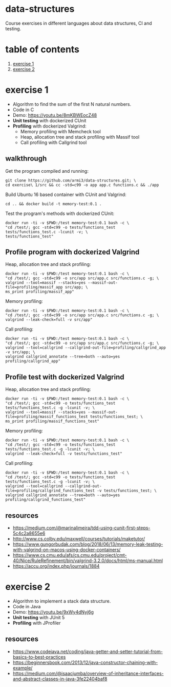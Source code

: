 # data-structures
Course exercises in different languages about data structures, CI and testing.

# table of contents
1. [exercise 1](#exercise-1)
2. [exercise 2](#exercise-2)

# exercise 1
- Algorithm to find the sum of the first N natural numbers.
- Code in C
- Demo: https://youtu.be/8mKBWEocZ48
- **Unit testing** with dockerized CUnit
- **Profiling** with dockerized Valgrind:
  - Memory profiling with Memcheck tool
  - Heap, allocation tree and stack profiling with Massif tool
  - Call profiling with Callgrind tool
  
## walkthrough
Get the program compiled and running:
```
git clone https://github.com/armi3/data-structures.git; \
cd exercise\ 1/src && cc -std=c99 -o app app.c functions.c && ./app
```

Build Ubuntu 16 based container with CUnit and Valgrind:
```
cd .. && docker build -t memory-test:0.1 .
```

Test the program's methods with dockerized CUnit:
```
docker run -ti -v $PWD:/test memory-test:0.1 bash -c \
"cd /test/; gcc -std=c99 -o tests/functions_test tests/functions_test.c -lcunit -v; \
tests/functions_test"
```

## Profile program with dockerized Valgrind
Heap, allocation tree and stack profiling:
```
docker run -ti -v $PWD:/test memory-test:0.1 bash -c \
"cd /test/; gcc -std=c99 -o src/app src/app.c src/functions.c -g; \
valgrind --tool=massif --stacks=yes --massif-out-file=profiling/massif_app src/app; \
ms_print profiling/massif_app"
```
Memory profiling:
```
docker run -ti -v $PWD:/test memory-test:0.1 bash -c \
"cd /test/; gcc -std=c99 -o src/app src/app.c src/functions.c -g; \
valgrind --leak-check=full -v src/app"
```
Call profiling:
```
docker run -ti -v $PWD:/test memory-test:0.1 bash -c \
"cd /test/; gcc -std=c99 -o src/app src/app.c src/functions.c -g; \
valgrind --tool=callgrind --callgrind-out-file=profiling/callgrind_app -v src/app; \
valgrind callgrind_annotate --tree=both --auto=yes profiling/callgrind_app"
```

## Profile test with dockerized Valgrind
Heap, allocation tree and stack profiling:
```
docker run -ti -v $PWD:/test memory-test:0.1 bash -c \
"cd /test/; gcc -std=c99 -o tests/functions_test tests/functions_test.c -g -lcunit -v; \
valgrind --tool=massif --stacks=yes --massif-out-file=profiling/massif_functions_test tests/functions_test; \
ms_print profiling/massif_functions_test"
```
Memory profiling:
```
docker run -ti -v $PWD:/test memory-test:0.1 bash -c \
"cd /test/; gcc -std=c99 -o tests/functions_test tests/functions_test.c -g -lcunit -v; \
valgrind --leak-check=full -v tests/functions_test"
```
Call profiling:
```
docker run -ti -v $PWD:/test memory-test:0.1 bash -c \
"cd /test/; gcc -std=c99 -o tests/functions_test tests/functions_test.c -g -lcunit -v; \
valgrind --tool=callgrind --callgrind-out-file=profiling/callgrind_functions_test -v tests/functions_test; \
valgrind callgrind_annotate --tree=both --auto=yes profiling/callgrind_functions_test"
```

## resources
- https://medium.com/@marinalimeira/tdd-using-cunit-first-steps-5c4c2a8655e6
- http://www.cs.colby.edu/maxwell/courses/tutorials/maketutor/
- https://www.gungorbudak.com/blog/2018/06/13/memory-leak-testing-with-valgrind-on-macos-using-docker-containers/
- https://www.cs.cmu.edu/afs/cs.cmu.edu/project/cmt-40/Nice/RuleRefinement/bin/valgrind-3.2.0/docs/html/ms-manual.html
- https://accu.org/index.php/journals/1884 


# exercise 2
- Algorithm to implement a stack data structure.
- Code in Java
- Demo: https://youtu.be/9xWy4dNyj6g
- **Unit testing** with JUnit 5
- **Profiling** with JProfiler

## resources
- https://www.codejava.net/coding/java-getter-and-setter-tutorial-from-basics-to-best-practices
- https://beginnersbook.com/2013/12/java-constructor-chaining-with-example/
- https://medium.com/@isaacjumba/overview-of-inheritance-interfaces-and-abstract-classes-in-java-3fe22404baf8
